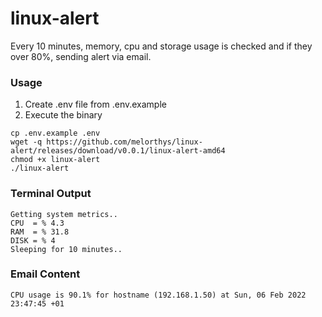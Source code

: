 # linux-alert
Every 10 minutes, memory, cpu and storage usage is checked and if they over 80%, sending alert via email.

### Usage
1) Create .env file from .env.example
2) Execute the binary

```
cp .env.example .env
wget -q https://github.com/melorthys/linux-alert/releases/download/v0.0.1/linux-alert-amd64
chmod +x linux-alert
./linux-alert
```

### Terminal Output
```
Getting system metrics..
CPU  = % 4.3
RAM  = % 31.8
DISK = % 4
Sleeping for 10 minutes..
```

### Email Content
```
CPU usage is 90.1% for hostname (192.168.1.50) at Sun, 06 Feb 2022 23:47:45 +01
```
